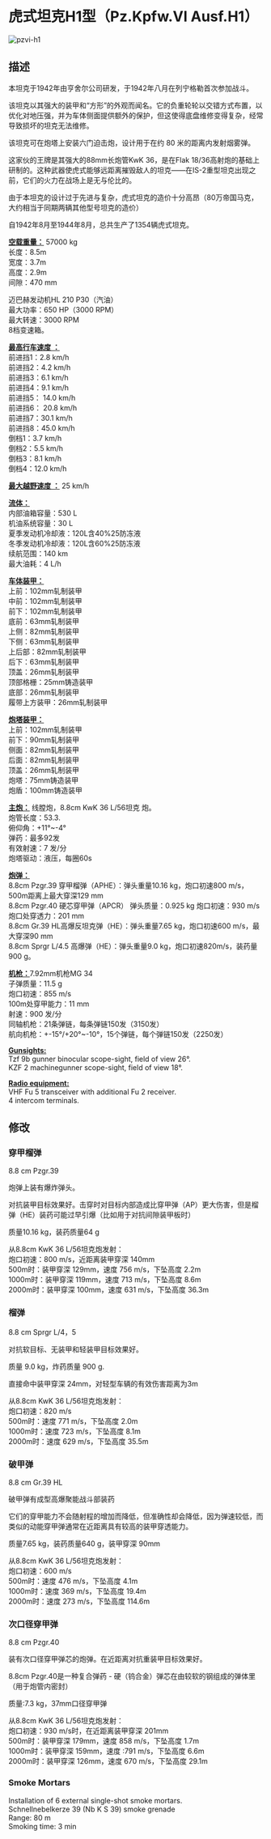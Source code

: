 # 虎式坦克H1型（Pz.Kpfw.VI Ausf.H1）  
  
![pzvi-h1](../images/pzvi-h1.png)  
  
## 描述  
  
本坦克于1942年由亨舍尔公司研发，于1942年八月在列宁格勒首次参加战斗。  
  
该坦克以其强大的装甲和“方形”的外观而闻名。它的负重轮轮以交错方式布置，以优化对地压强，并为车体侧面提供额外的保护，但这使得底盘维修变得复杂，经常导致损坏的坦克无法维修。  
  
该坦克可在炮塔上安装六门迫击炮，设计用于在约 80 米的距离内发射烟雾弹。  
  
这家伙的王牌是其强大的88mm长炮管KwK 36，是在Flak 18/36高射炮的基础上研制的。这种武器使虎式能够远距离摧毁敌人的坦克——在IS-2重型坦克出现之前，它们的火力在战场上是无与伦比的。  
  
由于本坦克的设计过于先进与复杂，虎式坦克的造价十分高昂（80万帝国马克，大约相当于同期两辆其他型号坦克的造价）  
  
自1942年8月至1944年8月，总共生产了1354辆虎式坦克。  
  
<b><u>空载重量：</u></b> 57000 kg  
长度：8.5m  
宽度：3.7m  
高度：2.9m  
间隙：470 mm  
  
迈巴赫发动机HL 210 P30（汽油）  
最大功率：650 HP（3000 RPM）  
最大转速：3000 RPM  
8档变速箱。  
  
<b><u>最高行车速度 ：</u></b>  
前进挡1：2.8 km/h  
前进挡2：4.2 km/h  
前进挡3：6.1 km/h  
前进挡4：9.1 km/h  
前进挡5： 14.0 km/h  
前进挡6： 20.8 km/h  
前进挡7：30.1 km/h  
前进挡8：45.0 km/h  
倒档1：3.7 km/h  
倒档2：5.5 km/h  
倒档3：8.1 km/h  
倒档4：12.0 km/h  
  
<b><u>最大越野速度 ：</u></b> 25 km/h  
  
<b><u>流体：</u></b>  
内部油箱容量：530 L  
机油系统容量：30 L  
夏季发动机冷却液：120L含40%25防冻液  
冬季发动机冷却液：120L含60%25防冻液  
续航范围：140 km  
最大油耗：4 L/h  
  
<b><u>车体装甲：</u></b>  
上前：102mm轧制装甲  
中前：102mm轧制装甲  
前下：102mm轧制装甲  
底前：63mm轧制装甲  
上侧：82mm轧制装甲  
下侧：63mm轧制装甲  
上后部：82mm轧制装甲  
后下：63mm轧制装甲  
顶盖：26mm轧制装甲  
顶部格栅：25mm铸造装甲  
底部：26mm轧制装甲  
履带上方装甲：26mm轧制装甲  
  
<b><u>炮塔装甲：</u></b>  
上前：102mm轧制装甲  
前下：90mm轧制装甲  
侧面：82mm轧制装甲  
后面：82mm轧制装甲  
顶盖：26mm轧制装甲  
炮塔：75mm铸造装甲  
炮盾：100mm铸造装甲  
  
<b><u>主炮：</u></b> 线膛炮，8.8cm KwK 36 L/56坦克 炮。  
炮管长度：53.3.  
俯仰角：+11°~-4°  
弹药：最多92发  
有效射速：7 发/分  
炮塔驱动：液压，每圈60s  
  
<b><u>炮弹：</u></b>  
8.8cm Pzgr.39 穿甲榴弹（APHE）：弹头重量10.16 kg，炮口初速800 m/s，500m距离上最大穿深129 mm  
8.8cm Pzgr.40 硬芯穿甲弹（APCR） 弹头质量：0.925 kg 炮口初速：930 m/s 炮口处穿透力：201 mm  
8.8cm Gr.39 HL高爆反坦克弹（HE）：弹头重量7.65 kg，炮口初速600 m/s，最大穿深90 mm  
8.8cm Sprgr L/4.5 高爆弹（HE）：弹头重量9.0 kg，炮口初速820m/s，装药量900 g。  
  
<b><u>机枪：</u></b>7.92mm机枪MG 34  
子弹质量：11.5 g  
炮口初速：855 m/s  
100m处穿甲能力：11 mm  
射速：900 发/分  
同轴机枪：21条弹链，每条弹链150发（3150发）  
航向机枪：+-15°/+20°~-10°，15个弹链，每个弹链150发（2250发）  
  
<b><u>Gunsights:</u></b>  
Tzf 9b gunner binocular scope-sight, field of view 26°.  
KZF 2 machinegunner scope-sight, field of view 18°.  
  
<b><u>Radio equipment:</u></b>  
VHF Fu 5 transceiver with additional Fu 2 receiver.  
4 intercom terminals.  
  
  
## 修改  
  
  
### 穿甲榴弹  
  
8.8 cm Pzgr.39  
  
炮弹上装有爆炸弹头。  
  
对抗装甲目标效果好。击穿时对目标内部造成比穿甲弹（AP）更大伤害，但是榴弹（HE）装药可能过早引爆（比如用于对抗间隙装甲板时）  
  
质量10.16 kg，装药质量64 g  
  
从8.8cm KwK 36 L/56坦克炮发射：  
炮口初速：800 m/s，近距离装甲穿深 140mm  
500m时：装甲穿深 129mm，速度 756 m/s，下坠高度 2.2m  
1000m时：装甲穿深 119mm，速度 713 m/s，下坠高度 8.6m  
2000m时：装甲穿深 100mm，速度 631 m/s，下坠高度 36.3m  
  
### 榴弹  
  
8.8 cm Sprgr L/4，5  
  
对抗软目标、无装甲和轻装甲目标效果好。  
  
质量 9.0 kg，炸药质量 900 g.  
  
直接命中装甲穿深 24mm，对轻型车辆的有效伤害距离为3m  
  
从8.8cm KwK 36 L/56坦克炮发射：  
炮口初速：820 m/s  
500m时：速度 771 m/s，下坠高度 2.0m  
1000m时：速度 723 m/s，下坠高度 8.1m  
2000m时：速度 629 m/s，下坠高度 35.5m  
  
### 破甲弹  
  
8.8 cm Gr.39 HL  
  
破甲弹有成型高爆聚能战斗部装药  
  
它们的穿甲能力不会随射程的增加而降低，但准确性却会降低，因为弹速较低，而类似的动能穿甲弹通常在近距离具有较高的装甲穿透能力。  
  
质量7.65 kg，装药质量640 g，装甲穿深 90mm  
  
从8.8cm KwK 36 L/56坦克炮发射：  
炮口初速：600 m/s  
500m时：速度 476 m/s，下坠高度 4.1m  
1000m时：速度 369 m/s，下坠高度 19.4m  
2000m时：速度 273 m/s，下坠高度 114.6m  ﻿
  
### 次口径穿甲弹  
  
8.8 cm Pzgr.40  
  
装有次口径穿甲弹芯的炮弹。在近距离对抗重装甲目标效果好。  
  
8.8cm Pzgr.40是一种复合弹药 - 硬（钨合金）弹芯在由较软的钢组成的弹体里（用于炮管内密封）  
  
质量:7.3 kg，37mm口径穿甲弹  
  
从8.8cm KwK 36 L/56坦克炮发射：  
炮口初速：930 m/s时，在近距离装甲穿深 201mm  
500m时：装甲穿深 179mm，速度 858 m/s，下坠高度 1.7m  
1000m时：装甲穿深 159mm，速度 :791 m/s，下坠高度 6.6m  
2000m时：装甲穿深 126mm，速度 670 m/s，下坠高度 29.1m  
  
### Smoke Mortars  
  
Installation of 6 external single-shot smoke mortars.  
Schnellnebelkerze 39 (Nb K S 39) smoke grenade  
Range: 80 m  
Smoking time: 3 min  